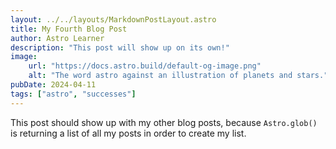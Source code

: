 ```yaml
---
layout: ../../layouts/MarkdownPostLayout.astro
title: My Fourth Blog Post
author: Astro Learner
description: "This post will show up on its own!"
image:
    url: "https://docs.astro.build/default-og-image.png"
    alt: "The word astro against an illustration of planets and stars."
pubDate: 2024-04-11
tags: ["astro", "successes"]
---
```


This post should show up with my other blog posts, because `Astro.glob()` is returning a list of all my posts in order to create my list.